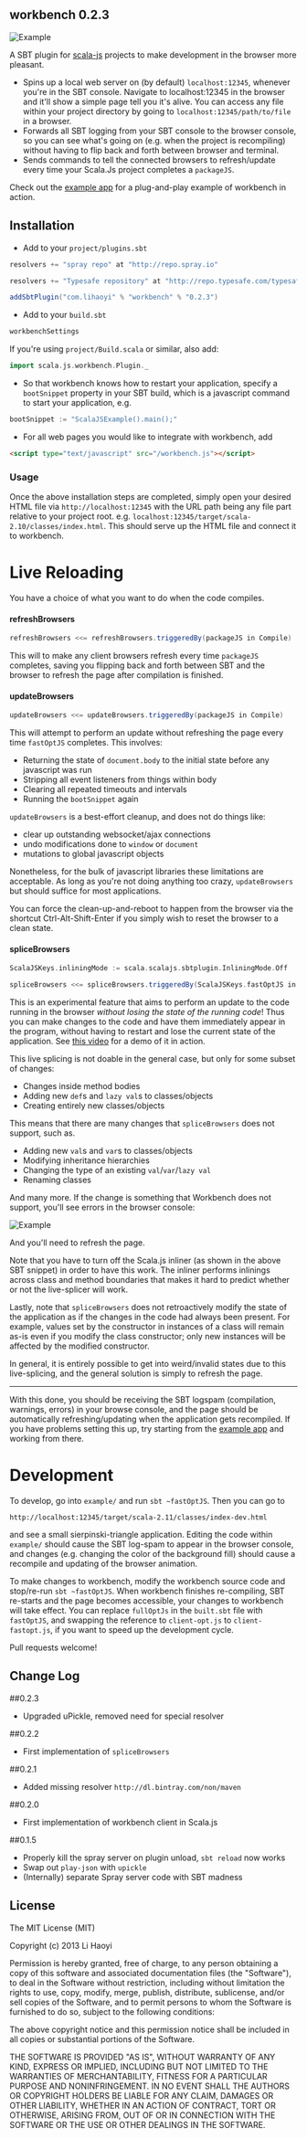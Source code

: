 workbench 0.2.3
---------------

![Example](https://github.com/lihaoyi/scala-js-workbench/blob/master/Example.png?raw=true)

A SBT plugin for [scala-js](https://github.com/lampepfl/scala-js) projects to make development in the browser more pleasant.

- Spins up a local web server on (by default) `localhost:12345`, whenever you're in the SBT console. Navigate to localhost:12345 in the browser and it'll show a simple page tell you it's alive. You can access any file within your project directory by going to `localhost:12345/path/to/file` in a browser.
- Forwards all SBT logging from your SBT console to the browser console, so you can see what's going on (e.g. when the project is recompiling) without having to flip back and forth between browser and terminal.
- Sends commands to tell the connected browsers to refresh/update every time your Scala.Js project completes a `packageJS`.

Check out the [example app](https://github.com/lihaoyi/workbench-example-app) for a plug-and-play example of workbench in action.

Installation
------------

- Add to your `project/plugins.sbt`
```scala
resolvers += "spray repo" at "http://repo.spray.io"

resolvers += "Typesafe repository" at "http://repo.typesafe.com/typesafe/releases/"

addSbtPlugin("com.lihaoyi" % "workbench" % "0.2.3")
```
- Add to your `build.sbt`
```scala
workbenchSettings
```
If you're using `project/Build.scala` or similar, also  add:
```scala
import scala.js.workbench.Plugin._
```
- So that workbench knows how to restart your application, specify a `bootSnippet` property in your SBT build, which is a javascript command to start your application, e.g.
```scala
bootSnippet := "ScalaJSExample().main();"
```
- For all web pages you would like to integrate with workbench, add
```html
<script type="text/javascript" src="/workbench.js"></script>
```

### Usage

Once the above installation steps are completed, simply open your desired HTML file via `http://localhost:12345` with the URL path being any file part relative to your project root. e.g. `localhost:12345/target/scala-2.10/classes/index.html`. This should serve up the HTML file and connect it to workbench.


# Live Reloading

You have a choice of what you want to do when the code compiles.

#### refreshBrowsers

```scala
refreshBrowsers <<= refreshBrowsers.triggeredBy(packageJS in Compile)
```

This will to make any client browsers refresh every time `packageJS` completes, saving you flipping back and forth between SBT and the browser to refresh the page after compilation is finished.

#### updateBrowsers

```scala
updateBrowsers <<= updateBrowsers.triggeredBy(packageJS in Compile)
```

This will attempt to perform an update without refreshing the page every time `fastOptJS` completes. This involves:

- Returning the state of `document.body` to the initial state before any javascript was run
- Stripping all event listeners from things within body
- Clearing all repeated timeouts and intervals
- Running the `bootSnippet` again

`updateBrowsers` is a best-effort cleanup, and does not do things like:

- clear up outstanding websocket/ajax connections
- undo modifications done to `window` or `document`
- mutations to global javascript objects

Nonetheless, for the bulk of javascript libraries these limitations are acceptable. As long as you're not doing anything too crazy, `updateBrowsers` but should suffice for most applications.

You can force the clean-up-and-reboot to happen from the browser via the shortcut Ctrl-Alt-Shift-Enter if you simply wish to reset the browser to a clean state.

#### spliceBrowsers

```scala
ScalaJSKeys.inliningMode := scala.scalajs.sbtplugin.InliningMode.Off

spliceBrowsers <<= spliceBrowsers.triggeredBy(ScalaJSKeys.fastOptJS in Compile)
```

This is an experimental feature that aims to perform an update to the code running in the browser *without losing the state of the running code*! Thus you can make changes to the code and have them immediately appear in the program, without having to restart and lose the current state of the application. See [this video](https://vimeo.com/105852957) for a demo of it in action.  

This live splicing is not doable in the general case, but only for some subset of changes:

- Changes inside method bodies
- Adding new `def`s and `lazy val`s to classes/objects
- Creating entirely new classes/objects

This means that there are many changes that `spliceBrowsers` does not support, such as.

- Adding new `val`s and `var`s to classes/objects
- Modifying inheritance hierarchies
- Changing the type of an existing `val`/`var`/`lazy val`
- Renaming classes

And many more. If the change is something that Workbench does not support, you'll see errors in the browser console:

![Example](https://github.com/lihaoyi/scala-js-workbench/blob/master/Error.png?raw=true)

And you'll need to refresh the page.

Note that you have to turn off the Scala.js inliner (as shown in the above SBT snippet) in order to have this work. The inliner performs inlinings across class and method boundaries that makes it hard to predict whether or not the live-splicer will work.

Lastly, note that `spliceBrowsers` does not retroactively modify the state of the application as if the changes in the code had always been present. For example, values set by the constructor in instances of a class will remain as-is even if you modify the class constructor; only new instances will be affected by the modified constructor. 

In general, it is entirely possible to get into weird/invalid states due to this live-splicing, and the general solution is simply to refresh the page.

-------

With this done, you should be receiving the SBT logspam (compilation, warnings, errors) in your browse console, and the page should be automatically refreshing/updating when the application gets recompiled. If you have problems setting this up, try starting from the [example app](https://github.com/lihaoyi/workbench-example-app) and working from there.


# Development

To develop, go into `example/` and run `sbt ~fastOptJS`. Then you can go to

```
http://localhost:12345/target/scala-2.11/classes/index-dev.html
```

and see a small sierpinski-triangle application. Editing the code within `example/` should cause the SBT log-spam to appear in the browser console, and changes (e.g. changing the color of the background fill) should cause a recompile and updating of the browser animation.

To make changes to workbench, modify the workbench source code and stop/re-run `sbt ~fastOptJS`. When workbench finishes re-compiling, SBT re-starts and the page becomes accessible, your changes to workbench will take effect. You can replace `fullOptJs` in the `built.sbt` file with `fastOptJS`, and swapping the reference to `client-opt.js` to `client-fastopt.js`, if you want to speed up the development cycle.

Pull requests welcome!

Change Log
----------

##0.2.3

- Upgraded uPickle, removed need for special resolver

##0.2.2

- First implementation of `spliceBrowsers`

##0.2.1

- Added missing resolver `http://dl.bintray.com/non/maven`

##0.2.0

- First implementation of workbench client in Scala.js

##0.1.5

- Properly kill the spray server on plugin unload, `sbt reload` now works 
- Swap out `play-json` with `upickle`
- (Internally) separate Spray server code with SBT madness

License
-------
The MIT License (MIT)

Copyright (c) 2013 Li Haoyi

Permission is hereby granted, free of charge, to any person obtaining a copy
of this software and associated documentation files (the "Software"), to deal
in the Software without restriction, including without limitation the rights
to use, copy, modify, merge, publish, distribute, sublicense, and/or sell
copies of the Software, and to permit persons to whom the Software is
furnished to do so, subject to the following conditions:

The above copyright notice and this permission notice shall be included in
all copies or substantial portions of the Software.

THE SOFTWARE IS PROVIDED "AS IS", WITHOUT WARRANTY OF ANY KIND, EXPRESS OR
IMPLIED, INCLUDING BUT NOT LIMITED TO THE WARRANTIES OF MERCHANTABILITY,
FITNESS FOR A PARTICULAR PURPOSE AND NONINFRINGEMENT. IN NO EVENT SHALL THE
AUTHORS OR COPYRIGHT HOLDERS BE LIABLE FOR ANY CLAIM, DAMAGES OR OTHER
LIABILITY, WHETHER IN AN ACTION OF CONTRACT, TORT OR OTHERWISE, ARISING FROM,
OUT OF OR IN CONNECTION WITH THE SOFTWARE OR THE USE OR OTHER DEALINGS IN
THE SOFTWARE.
